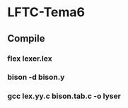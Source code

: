 # LFTC-Tema6

## Compile
### flex lexer.lex
### bison -d bison.y
### gcc lex.yy.c bison.tab.c -o lyser
